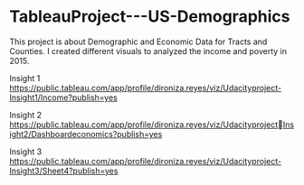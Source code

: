 # TableauProject---US-Demographics

This project is about Demographic and Economic Data for Tracts and Counties. I created different visuals to analyzed the income and poverty in 2015.


Insight 1
https://public.tableau.com/app/profile/dironiza.reyes/viz/Udacityproject-Insight1/Income?publish=yes

Insight 2
https://public.tableau.com/app/profile/dironiza.reyes/viz/UdacityprojectInsight2/Dashboardeconomics?publish=yes

Insight 3
https://public.tableau.com/app/profile/dironiza.reyes/viz/Udacityproject-Insight3/Sheet4?publish=yes
